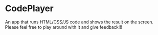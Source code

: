 # CodePlayer

An app that runs HTML/CSS/JS code and shows the result on the screen.
Please feel free to play around with it and give feedback!!!
